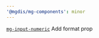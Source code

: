 ```yaml
---
'@mgdis/mg-components': minor
---
```


[`mg-input-numeric`](http://core.pages.mgdis.fr/core-ui/core-ui/storybook/?path=/docs/molecules-inputs-mg-input-numeric--docs) Add format prop
